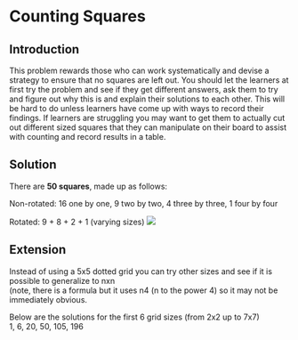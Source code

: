 # Counting Squares

## Introduction

This problem rewards those who can work systematically and devise a strategy to ensure that no squares are left out. You should let the learners at first try the problem and see if they get different answers, ask them to try and figure out why this is and explain their solutions to each other. This will be hard to do unless learners have come up with ways to record their findings. If learners are struggling you may want to get them to actually cut out different sized squares that they can manipulate on their board to assist with counting and record results in a table.

## Solution

There are **50 squares**, made up as follows:

Non-rotated: 16 one by one, 9 two by two, 4 three by three, 1 four by four

Rotated: 9 + 8 + 2 + 1 (varying sizes) ![](https://github.com/supportingami/sami-maths-club/blob/master/maths-club-pack/images/counting-squares-3.png?raw=true)

## Extension

Instead of using a 5x5 dotted grid you can try other sizes and see if it is possible to generalize to nxn  
(note, there is a formula but it uses n4 (n to the power 4) so it may not be immediately obvious.

Below are the solutions for the first 6 grid sizes (from 2x2 up to 7x7)  
1, 6, 20, 50, 105, 196
